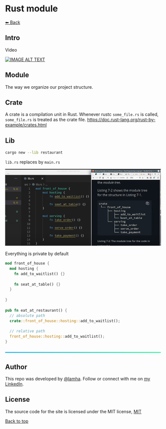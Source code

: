 # Rust module

[⬅ Back](../README.md)

## Intro 
Video

<div>
  <a href="https://www.youtube.com/watch?v=5RPXgDQrjio"><img src="https://img.youtube.com/vi/5RPXgDQrjio/0.jpg" alt="IMAGE ALT TEXT"></a>
</div>


## Module 
The way we organize our project structure.

## Crate
A crate is a compilation unit in Rust. Whenever rustc `some_file.rs` is called, `some_file.rs` is treated as the crate file. 
https://doc.rust-lang.org/rust-by-example/crates.html

## Lib 

```Bash
cargo new --lib restaurant
```

`lib.rs` replaces by `main.rs`

<img src="./assets/structure.png">

Everything is private by default 

```Rust
mod front_of_house {
  mod hosting {
    fn add_to_waitlist() {}

    fn seat_at_table() {}
  }

}

pub fn eat_at_restaurant() {
  // absolute path 
  crate::front_of_house::hosting::add_to_waitlist();

  // relative path
  front_of_house::hosting::add_to_waitlist();   
}
```


<p><img type="separator" height=8px width="100%" src="https://github.com/HaLamUs/nft-drop/blob/main/assets/aqua.png"></p>

## Author

This repo was developed by [@lamha](https://github.com/HaLamUs). 
Follow or connect with me on [my LinkedIn](https://www.linkedin.com/in/lamhacs). 

## License
The source code for the site is licensed under the MIT license, [MIT](https://opensource.org/license/mit/)

 <a href="#top">Back to top</a>
